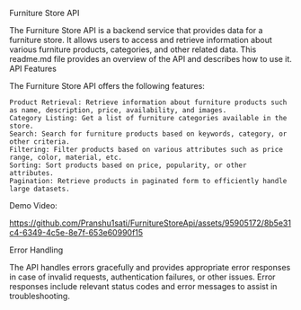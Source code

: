 Furniture Store API

The Furniture Store API is a backend service that provides data for a furniture store. It allows users to access and retrieve information about various furniture products, categories, and other related data. This readme.md file provides an overview of the API and describes how to use it.
API Features

The Furniture Store API offers the following features:

    Product Retrieval: Retrieve information about furniture products such as name, description, price, availability, and images.
    Category Listing: Get a list of furniture categories available in the store.
    Search: Search for furniture products based on keywords, category, or other criteria.
    Filtering: Filter products based on various attributes such as price range, color, material, etc.
    Sorting: Sort products based on price, popularity, or other attributes.
    Pagination: Retrieve products in paginated form to efficiently handle large datasets.

Demo Video:

https://github.com/Pranshu1sati/FurnitureStoreApi/assets/95905172/8b5e31c4-6349-4c5e-8e7f-653e60990f15

Error Handling

The API handles errors gracefully and provides appropriate error responses in case of invalid requests, authentication failures, or other issues. Error responses include relevant status codes and error messages to assist in troubleshooting.

